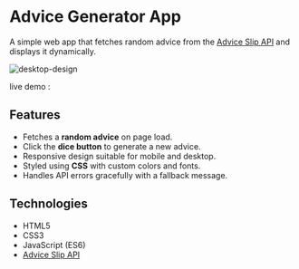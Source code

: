 # Advice Generator App

A simple web app that fetches random advice from the [Advice Slip API](https://api.adviceslip.com/) and displays it dynamically.  

![desktop-design](https://github.com/user-attachments/assets/680c1a76-b4eb-458b-8baf-b152c850e063)

live demo :

## Features
- Fetches a **random advice** on page load.  
- Click the **dice button** to generate a new advice.  
- Responsive design suitable for mobile and desktop.  
- Styled using **CSS** with custom colors and fonts.  
- Handles API errors gracefully with a fallback message.  

## Technologies

- HTML5
- CSS3
- JavaScript (ES6)
- [Advice Slip API](https://api.adviceslip.com/)  

